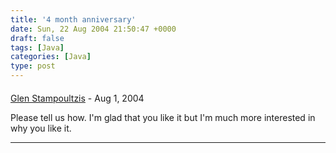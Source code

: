 ```yaml
---
title: '4 month anniversary'
date: Sun, 22 Aug 2004 21:50:47 +0000
draft: false
tags: [Java]
categories: [Java]
type: post
---
```



#### 
[Glen Stampoultzis]( "") - <time datetime="2004-08-23 01:31:48">Aug 1, 2004</time>

Please tell us how. I'm glad that you like it but I'm much more interested in why you like it.
<hr />
